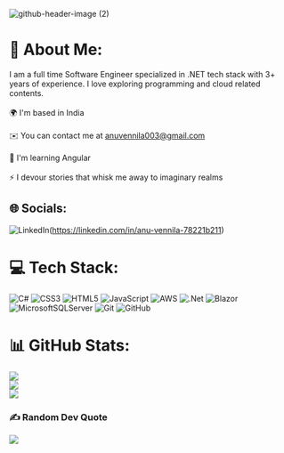 
![github-header-image (2)](https://github.com/user-attachments/assets/b144374d-cbda-4d75-a459-ee8d50b180e1)
# 💫 About Me:
I am a full time Software Engineer specialized in .NET tech stack with 3+ years of experience. I love exploring programming and cloud related contents.<br><br>🌍  I'm based in India<br><br>✉️  You can contact me at anuvennila003@gmail.com<br><br>🧠  I'm learning Angular<br><br>⚡  I devour stories that whisk me away to imaginary realms


## 🌐 Socials:
![LinkedIn](https://img.shields.io/badge/LinkedIn-%230077B5.svg?logo=linkedin&logoColor=white)(https://linkedin.com/in/anu-vennila-78221b211) 

# 💻 Tech Stack:
![C#](https://img.shields.io/badge/c%23-%23239120.svg?style=flat-square&logo=csharp&logoColor=white) ![CSS3](https://img.shields.io/badge/css3-%231572B6.svg?style=flat-square&logo=css3&logoColor=white) ![HTML5](https://img.shields.io/badge/html5-%23E34F26.svg?style=flat-square&logo=html5&logoColor=white) ![JavaScript](https://img.shields.io/badge/javascript-%23323330.svg?style=flat-square&logo=javascript&logoColor=%23F7DF1E) ![AWS](https://img.shields.io/badge/AWS-%23FF9900.svg?style=flat-square&logo=amazon-aws&logoColor=white) ![.Net](https://img.shields.io/badge/.NET-5C2D91?style=flat-square&logo=.net&logoColor=white) ![Blazor](https://img.shields.io/badge/blazor-%235C2D91.svg?style=flat-square&logo=blazor&logoColor=white) ![MicrosoftSQLServer](https://img.shields.io/badge/Microsoft%20SQL%20Server-CC2927?style=flat-square&logo=microsoft%20sql%20server&logoColor=white) ![Git](https://img.shields.io/badge/git-%23F05033.svg?style=flat-square&logo=git&logoColor=white) ![GitHub](https://img.shields.io/badge/github-%23121011.svg?style=flat-square&logo=github&logoColor=white)
# 📊 GitHub Stats:
![](https://github-readme-stats.vercel.app/api?username=Anu-Codevoyager&theme=jolly&hide_border=false&include_all_commits=false&count_private=true)<br/>
![](https://github-readme-streak-stats.herokuapp.com/?user=Anu-Codevoyager&theme=jolly&hide_border=false)<br/>
![](https://github-readme-stats.vercel.app/api/top-langs/?username=Anu-Codevoyager&theme=jolly&hide_border=false&include_all_commits=false&count_private=true&layout=compact)

### ✍️ Random Dev Quote
![](https://quotes-github-readme.vercel.app/api?type=horizontal&theme=gruvbox)

<!-- Proudly created with GPRM ( https://gprm.itsvg.in ) -->
